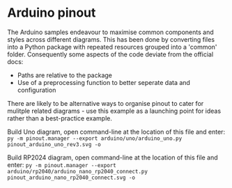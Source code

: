 # Arduino pinout

The Arduino samples endeavour to maximise common components and styles across different diagrams. 
This has been done by converting files into a Python package with repeated resources grouped into a 'common' folder.
Consequently some aspects of the code deviate from the official docs:

+ Paths are relative to the package
+ Use of a preprocessing function to better seperate data and configuration

There are likely to be alternative ways to organise pinout to cater for mulitple related diagrams - use this example as a launching point for ideas rather than a best-practice example.

Build Uno diagram, open command-line at the location of this file and enter:
```py -m pinout.manager --export arduino/uno/arduino_uno.py pinout_arduino_uno_rev3.svg -o```


Build RP2024 diagram, open command-line at the location of this file and enter:
```py -m pinout.manager --export arduino/rp2040/arduino_nano_rp2040_connect.py pinout_arduino_nano_rp2040_connect.svg -o```


